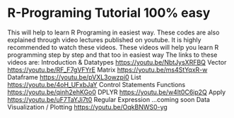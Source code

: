 # R-Programing Tutorial 100% easy
This will help to learn R Programing in easiest way.
These codes are also explained through video lectures published on youtube.
It is highly recommended to watch these videos. These videos will help you learn R programming step by step and that too in easiest way
The links to these videos are:
Introduction & Datatypes https://youtu.be/NbtJysXRFBQ
Vector https://youtu.be/RF_F7gVFYrE
Matrix https://youtu.be/ms4StYqxR-w
Dataframe https://youtu.be/pVXL3owzpi0
List https://youtu.be/4oH_UFxbJaY
Control Statements
Functions https://youtu.be/qinh2ehKGo0
DPLYR https://youtu.be/w4lt0C6ip2Q
Apply https://youtu.be/uF7TaYJi7t0
Regular Expression …coming soon
Data Visualization / Plotting https://youtu.be/OqkBNWS0-yg




